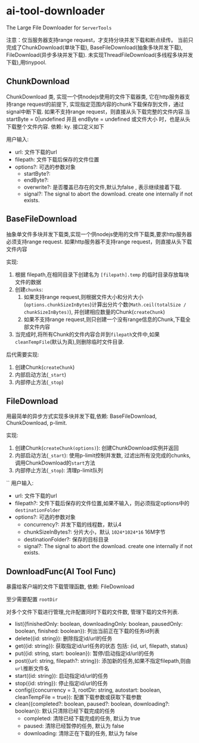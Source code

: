 # ai-tool-downloader

The Large File Downloader for `ServerTools`

注意：仅当服务器支持range request，才支持分块并发下载和断点续传。
当前只完成了ChunkDownload(单块下载), BaseFileDownload(抽象多块并发下载), FileDownload(异步多块并发下载).
未实现ThreadFileDownload(多线程多块并发下载),用tinypool.

## ChunkDownload

ChunkDownload 类, 实现一个供nodejs使用的文件下载器类, 它在http服务器支持range request的前提下, 实现指定范围内容的chunk下载保存到文件，通过signal中断下载.
如果不支持range request，则直接从头下载完整的文件内容.当 startByte = 0|undefined 并且 endByte = undefined 或文件大小 时，也是从头下载整个文件内容.
依赖: ky. 接口定义如下

用户输入:

* url: 文件下载的url
* filepath: 文件下载后保存的文件位置
* options?: 可选的参数对象
  * startByte?:
  * endByte?:
  * overwrite?: 是否覆盖已存在的文件,默认为false , 表示继续接着下载.
  * signal?: The signal to abort the download. create one internally if not exists.

## BaseFileDownload

抽象单文件多块并发下载类,实现一个供nodejs使用的文件下载类,要求http服务器必须支持range request.
如果http服务器不支持range request，则直接从头下载文件内容

实现:

1. 根据 filepath,在相同目录下创建名为 `[filepath].temp` 的临时目录存放每块文件的数据
2. 创建`chunks`:
   1. 如果支持range request,则根据文件大小和分片大小(`options.chunkSizeInBytes`)计算出分片个数(`Math.ceil(totalSize / chunkSizeInBytes)`), 并创建相应数量的Chunk(`createChunk`)
   2. 如果不支持range request,则只创建一个没有range信息的Chunk,下载全部文件内容
3. 当完成时,将所有Chunk的文件内容合并到`filepath`文件中,如果`cleanTempFile`(默认为真),则删除临时文件目录.

后代需要实现:

1. 创建Chunk(`createChunk`)
2. 内部启动方法(`_start`)
3. 内部停止方法(`_stop`)

## FileDownload

用最简单的异步方式实现多块并发下载,依赖: BaseFileDownload, ChunkDownload, p-limit.

实现:

1. 创建Chunk(`createChunk(options)`): 创建ChunkDownload实例并返回
2. 内部启动方法(`_start`): 使用p-limit控制并发数, 过滤出所有没完成的chunks, 调用ChunkDownload的`start`方法
3. 内部停止方法(`_stop`): 清理p-limit队列

``
用户输入:

* url: 文件下载的url
* filepath?: 文件下载后保存的文件位置,如果不输入，则必须指定options中的`destinationFolder`
* options?: 可选的参数对象
  * concurrency?: 并发下载的线程数，默认4
  * chunkSizeInBytes?: 分片大小，默认 `1024*1024*16` 16M字节
  * destinationFolder?: 保存的目标目录
  * signal?: The signal to abort the download. create one internally if not exists.

## DownloadFunc(AI Tool Func)

暴露给客户端的文件下载管理函数, 依赖: FileDownload

至少需要配置 `rootDir`

对多个文件下载进行管理,允许配置同时下载的文件数, 管理下载的文件列表.

* list({finishedOnly: boolean, downloadingOnly: boolean, pausedOnly: boolean, finished: boolean}): 列出当前正在下载的任务id列表
* delete({id: string}): 删除指定id/url的任务
* get({id: string}): 获取指定id/url任务的状态 包括: {id, url, filepath, status}
* put({id: string, start: boolean}): 暂停/启动指定id/url的任务
* post({url: string, filepath?: string}): 添加新的任务,如果不指定filepath,则由`url`推断文件名
* start({id: string}): 启动指定id/url的任务
* stop({id: string}): 停止指定id/url的任务
* config({concurrency = 3, rootDir: string, autostart: boolean, cleanTempFile = true}): 配置下载参数或获取下载参数
* clean({completed?: boolean, paused?: boolean, downloading?: boolean}): 默认只清除已经下载完成的任务
  * completed: 清除已经下载完成的任务, 默认为 true
  * paused: 清除已经暂停的任务, 默认为 false
  * downloading: 清除正在下载的任务, 默认为 false
